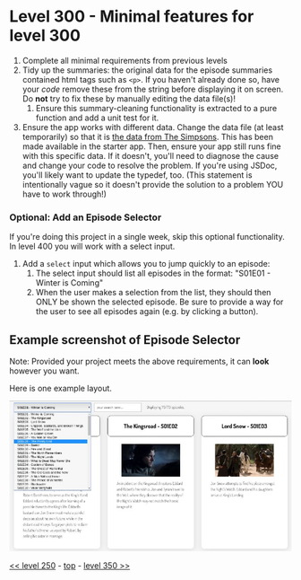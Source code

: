 # Level 300 - Minimal features for level 300

1. Complete all minimal requirements from previous levels
1. Tidy up the summaries: the original data for the episode summaries contained html tags such as `<p>`. If you haven't already done so, have your _code_ remove these from the string before displaying it on screen. Do **not** try to fix these by manually editing the data file(s)!
    1. Ensure this summary-cleaning functionality is extracted to a pure function and add a unit test for it.
1. Ensure the app works with different data. Change the data file (at least temporarily) so that it is [the data from The Simpsons](https://api.tvmaze.com/shows/83/episodes). This has been made available in the starter app. Then, ensure your app still runs fine with this specific data. If it doesn't, you'll need to diagnose the cause and change your code to resolve the problem. If you're using JSDoc, you'll likely want to update the typedef, too. (This statement is intentionally vague so it doesn't provide the solution to a problem YOU have to work through!)

### Optional: Add an Episode Selector

If you're doing this project in a single week, skip this optional functionality. In level 400 you will work with a select input.

1. Add a `select` input which allows you to jump quickly to an episode:
    1. The select input should list all episodes in the format: "S01E01 - Winter is Coming"
    1. When the user makes a selection from the list, they should then ONLY be shown the selected episode. Be sure to provide a way for the user to see all episodes again (e.g. by clicking a button).

## Example screenshot of Episode Selector

Note: Provided your project meets the above requirements, it can **look** however you want.

Here is one example layout.

![level 300 example showing episode selector](./example-screenshots/example-episode-selector.jpg)

[<< level 250](./level-250.md) - [top](./readme.md) - [level 350 >>](./level-350.md)
